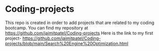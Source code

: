 # Coding-projects
This repo is created in order to add projects that are related to my coding bootcamp.
You can find my repository at https://github.com/jaimitpatel/Coding-projects
Here is the link to my first project- https://github.com/jaimitpatel/Coding-projects/blob/main/Search%20Engine%20Optimization.html